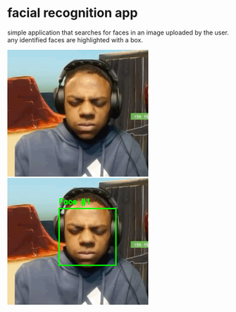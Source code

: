 # facial recognition app

simple application that searches for faces in an image uploaded by the user.
any identified faces are highlighted with a box.

<div>
    <img src="client/public/image1.png" alt="example image before editing">
    <img src="client/public/image1edit.png" alt="example image after edit">
</div>